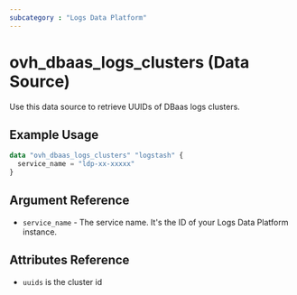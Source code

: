 ```yaml
---
subcategory : "Logs Data Platform"
---
```


# ovh_dbaas_logs_clusters (Data Source)

Use this data source to retrieve UUIDs of DBaas logs clusters.

## Example Usage

```terraform
data "ovh_dbaas_logs_clusters" "logstash" {
  service_name = "ldp-xx-xxxxx"
}
```

## Argument Reference

* `service_name` - The service name. It's the ID of your Logs Data Platform instance.

## Attributes Reference

* `uuids` is the cluster id
